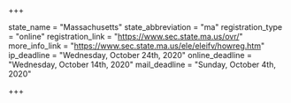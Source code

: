 +++

state_name = "Massachusetts"
state_abbreviation = "ma"
registration_type = "online"
registration_link = "https://www.sec.state.ma.us/ovr/"
more_info_link = "https://www.sec.state.ma.us/ele/eleifv/howreg.htm"
ip_deadline = "Wednesday, October 24th, 2020"
online_deadline = "Wednesday, October 14th, 2020"
mail_deadline = "Sunday, October 4th, 2020"

+++